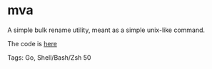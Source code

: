 # mva

A simple bulk rename utility,
meant as a simple unix-like command.

The code is [here](https://github.com/hhhhhhhhhn/mva)

Tags: Go, Shell/Bash/Zsh
50
